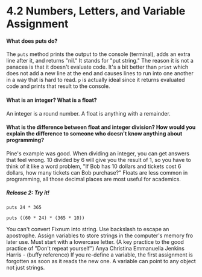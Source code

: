 # 4.2 Numbers, Letters, and Variable Assignment

#### What does puts do?
The `puts` method prints the output to the console (terminal), adds an extra line after it, and returns "nil." It stands for "put string." The reason it is not a panacea is that it doesn't evaluate code. It's a bit better than `print` which does not add a new line at the end and causes lines to run into one another in a way that is hard to read. `p` is actually ideal since it returns evaluated code and prints that result to the console.


#### What is an integer? What is a float?
An integer is a round number. A float is anything with a remainder. 

#### What is the difference between float and integer division? How would you explain the difference to someone who doesn't know anything about programming?

Pine's example was good. When dividing an integer, you can get answers that feel wrong. 10 divided by 6 will give you the result of 1, so you have to think of it like a word problem, "If Bob has 10 dollars and tickets cost 6 dollars, how many tickets can Bob purchase?" Floats are less common in programming, all those decimal places are most useful for academics.

##### Release 2: Try it!

<!-- hours in a year -->
<!-- # 24 hours in 1 day; 365 days in 1 year -->
```
puts 24 * 365
```

<!-- # minutes in a decade -->
<!-- # 60 minutes in 1 hour; 24 hours in 1 day. 365 days in 1 year. -->
```
puts ((60 * 24) * (365 * 10))
```

<!-- Notes from ch. 3 and 4 (Learn to Program) -->
You can't convert Fixnum into string.
Use backslash to escape an apostrophe.
Assign variables to store strings in the computer's memory fro later use. Must start with a lowercase letter. (A key practice to the good practice of "Don't repeat yourself")
Anya Christina Emmanuella Jenkins Harris - (buffy reference)
If you re-define a variable, the first assignment is forgotten as soon as it reads the new one. 
A variable can point to any object not just strings.
